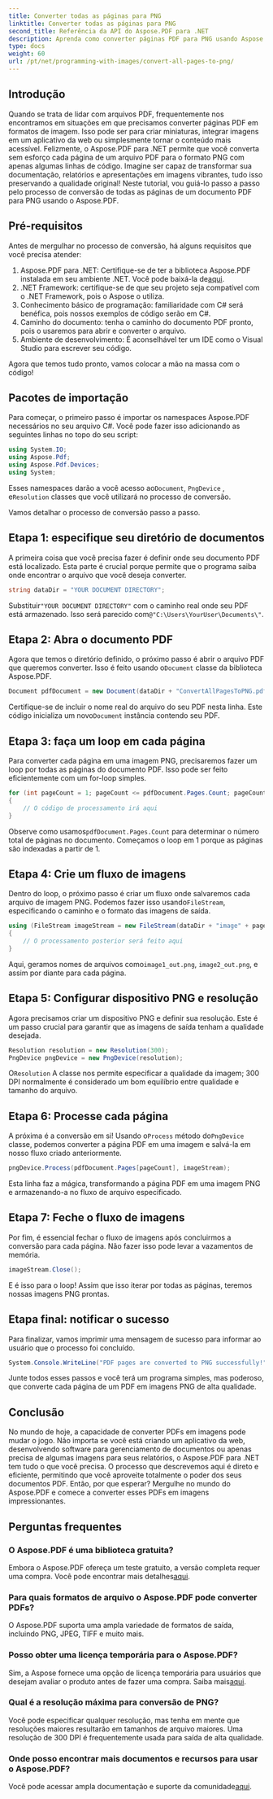 ```yaml
---
title: Converter todas as páginas para PNG
linktitle: Converter todas as páginas para PNG
second_title: Referência da API do Aspose.PDF para .NET
description: Aprenda como converter páginas PDF para PNG usando Aspose.PDF para .NET com este guia passo a passo. Perfeito para desenvolvedores e entusiastas.
type: docs
weight: 60
url: /pt/net/programming-with-images/convert-all-pages-to-png/
---
```

## Introdução

Quando se trata de lidar com arquivos PDF, frequentemente nos encontramos em situações em que precisamos converter páginas PDF em formatos de imagem. Isso pode ser para criar miniaturas, integrar imagens em um aplicativo da web ou simplesmente tornar o conteúdo mais acessível. Felizmente, o Aspose.PDF para .NET permite que você converta sem esforço cada página de um arquivo PDF para o formato PNG com apenas algumas linhas de código. Imagine ser capaz de transformar sua documentação, relatórios e apresentações em imagens vibrantes, tudo isso preservando a qualidade original! Neste tutorial, vou guiá-lo passo a passo pelo processo de conversão de todas as páginas de um documento PDF para PNG usando o Aspose.PDF. 

## Pré-requisitos

Antes de mergulhar no processo de conversão, há alguns requisitos que você precisa atender:

1. Aspose.PDF para .NET: Certifique-se de ter a biblioteca Aspose.PDF instalada em seu ambiente .NET. Você pode baixá-la de[aqui](https://releases.aspose.com/pdf/net/).
2. .NET Framework: certifique-se de que seu projeto seja compatível com o .NET Framework, pois o Aspose o utiliza.
3. Conhecimento básico de programação: familiaridade com C# será benéfica, pois nossos exemplos de código serão em C#.
4. Caminho do documento: tenha o caminho do documento PDF pronto, pois o usaremos para abrir e converter o arquivo.
5. Ambiente de desenvolvimento: É aconselhável ter um IDE como o Visual Studio para escrever seu código. 

Agora que temos tudo pronto, vamos colocar a mão na massa com o código!

## Pacotes de importação

Para começar, o primeiro passo é importar os namespaces Aspose.PDF necessários no seu arquivo C#. Você pode fazer isso adicionando as seguintes linhas no topo do seu script:

```csharp
using System.IO;
using Aspose.Pdf;
using Aspose.Pdf.Devices;
using System;
```

 Esses namespaces darão a você acesso ao`Document`, `PngDevice` , e`Resolution` classes que você utilizará no processo de conversão.

Vamos detalhar o processo de conversão passo a passo.

## Etapa 1: especifique seu diretório de documentos

A primeira coisa que você precisa fazer é definir onde seu documento PDF está localizado. Esta parte é crucial porque permite que o programa saiba onde encontrar o arquivo que você deseja converter.

```csharp
string dataDir = "YOUR DOCUMENT DIRECTORY";
```

 Substituir`"YOUR DOCUMENT DIRECTORY"` com o caminho real onde seu PDF está armazenado. Isso será parecido com`@"C:\Users\YourUser\Documents\"`.

## Etapa 2: Abra o documento PDF

 Agora que temos o diretório definido, o próximo passo é abrir o arquivo PDF que queremos converter. Isso é feito usando o`Document` classe da biblioteca Aspose.PDF.

```csharp
Document pdfDocument = new Document(dataDir + "ConvertAllPagesToPNG.pdf");
```

 Certifique-se de incluir o nome real do arquivo do seu PDF nesta linha. Este código inicializa um novo`Document` instância contendo seu PDF.

## Etapa 3: faça um loop em cada página

Para converter cada página em uma imagem PNG, precisaremos fazer um loop por todas as páginas do documento PDF. Isso pode ser feito eficientemente com um for-loop simples.

```csharp
for (int pageCount = 1; pageCount <= pdfDocument.Pages.Count; pageCount++)
{
    // O código de processamento irá aqui
}
```

 Observe como usamos`pdfDocument.Pages.Count` para determinar o número total de páginas no documento. Começamos o loop em 1 porque as páginas são indexadas a partir de 1.

## Etapa 4: Crie um fluxo de imagens

Dentro do loop, o próximo passo é criar um fluxo onde salvaremos cada arquivo de imagem PNG. Podemos fazer isso usando`FileStream`, especificando o caminho e o formato das imagens de saída.

```csharp
using (FileStream imageStream = new FileStream(dataDir + "image" + pageCount + "_out.png", FileMode.Create))
{
    // O processamento posterior será feito aqui
}
```

 Aqui, geramos nomes de arquivos como`image1_out.png`, `image2_out.png`, e assim por diante para cada página.

## Etapa 5: Configurar dispositivo PNG e resolução

Agora precisamos criar um dispositivo PNG e definir sua resolução. Este é um passo crucial para garantir que as imagens de saída tenham a qualidade desejada.

```csharp
Resolution resolution = new Resolution(300);
PngDevice pngDevice = new PngDevice(resolution);
```

 O`Resolution` A classe nos permite especificar a qualidade da imagem; 300 DPI normalmente é considerado um bom equilíbrio entre qualidade e tamanho do arquivo.

## Etapa 6: Processe cada página

 A próxima é a conversão em si! Usando o`Process` método do`PngDevice` classe, podemos converter a página PDF em uma imagem e salvá-la em nosso fluxo criado anteriormente.

```csharp
pngDevice.Process(pdfDocument.Pages[pageCount], imageStream);
```

Esta linha faz a mágica, transformando a página PDF em uma imagem PNG e armazenando-a no fluxo de arquivo especificado.

## Etapa 7: Feche o fluxo de imagens

Por fim, é essencial fechar o fluxo de imagens após concluirmos a conversão para cada página. Não fazer isso pode levar a vazamentos de memória.

```csharp
imageStream.Close();
```

E é isso para o loop! Assim que isso iterar por todas as páginas, teremos nossas imagens PNG prontas.

## Etapa final: notificar o sucesso

Para finalizar, vamos imprimir uma mensagem de sucesso para informar ao usuário que o processo foi concluído.

```csharp
System.Console.WriteLine("PDF pages are converted to PNG successfully!");
```

Junte todos esses passos e você terá um programa simples, mas poderoso, que converte cada página de um PDF em imagens PNG de alta qualidade.

## Conclusão

No mundo de hoje, a capacidade de converter PDFs em imagens pode mudar o jogo. Não importa se você está criando um aplicativo da web, desenvolvendo software para gerenciamento de documentos ou apenas precisa de algumas imagens para seus relatórios, o Aspose.PDF para .NET tem tudo o que você precisa. O processo que descrevemos aqui é direto e eficiente, permitindo que você aproveite totalmente o poder dos seus documentos PDF. Então, por que esperar? Mergulhe no mundo do Aspose.PDF e comece a converter esses PDFs em imagens impressionantes.

## Perguntas frequentes

### O Aspose.PDF é uma biblioteca gratuita?
 Embora o Aspose.PDF ofereça um teste gratuito, a versão completa requer uma compra. Você pode encontrar mais detalhes[aqui](https://purchase.aspose.com/buy).

### Para quais formatos de arquivo o Aspose.PDF pode converter PDFs?
O Aspose.PDF suporta uma ampla variedade de formatos de saída, incluindo PNG, JPEG, TIFF e muito mais.

### Posso obter uma licença temporária para o Aspose.PDF?
 Sim, a Aspose fornece uma opção de licença temporária para usuários que desejam avaliar o produto antes de fazer uma compra. Saiba mais[aqui](https://purchase.aspose.com/temporary-license/).

### Qual é a resolução máxima para conversão de PNG?
Você pode especificar qualquer resolução, mas tenha em mente que resoluções maiores resultarão em tamanhos de arquivo maiores. Uma resolução de 300 DPI é frequentemente usada para saída de alta qualidade.

### Onde posso encontrar mais documentos e recursos para usar o Aspose.PDF?
 Você pode acessar ampla documentação e suporte da comunidade[aqui](https://reference.aspose.com/pdf/net/).